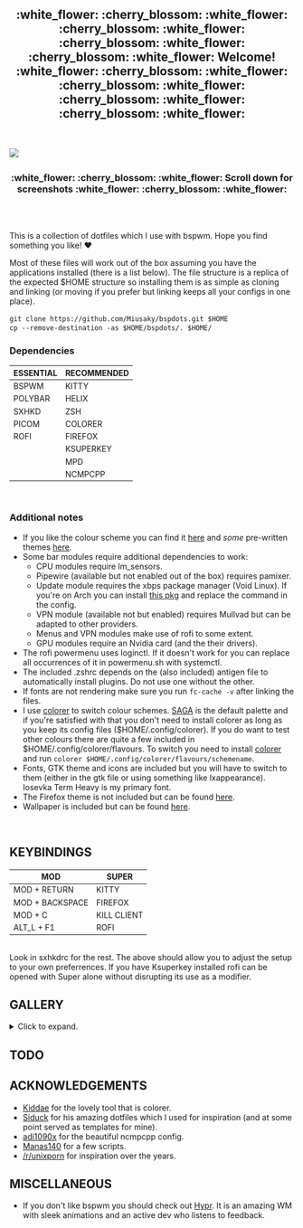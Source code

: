 <h2 align="center">:white_flower: :cherry_blossom: :white_flower: :cherry_blossom: :white_flower: :cherry_blossom: :white_flower: :cherry_blossom: :white_flower: Welcome! :white_flower: :cherry_blossom: :white_flower: :cherry_blossom: :white_flower: :cherry_blossom: :white_flower: :cherry_blossom: :white_flower: </h2></br>

![](assets/sample_colours.gif) </br>

<h3 align="center"> :white_flower: :cherry_blossom: :white_flower: Scroll down for screenshots :white_flower: :cherry_blossom: :white_flower: </h3> </br> </br>


This is a collection of dotfiles which I use with bspwm. Hope you find something you like! :heart: </br>

Most of these files will work out of the box assuming you have the applications installed (there is a list below). The file structure is a replica of the expected $HOME structure so installing them is as simple as cloning and linking (or moving if you prefer but linking keeps all your configs in one place).

```
git clone https://github.com/Miusaky/bspdots.git $HOME
cp --remove-destination -as $HOME/bspdots/. $HOME/
```

<h3> Dependencies </h3>

| ESSENTIAL  | RECOMMENDED |
|------------|-------------|
| BSPWM      | KITTY       |
| POLYBAR    | HELIX       |
| SXHKD      | ZSH         |
| PICOM      | COLORER     |
| ROFI       | FIREFOX     |
|            | KSUPERKEY   |
|            | MPD         |
|            | NCMPCPP     |

</br>



<h3> Additional notes </h3>


* If you like the colour scheme you can find it [here](https://github.com/SAGAtheme/SAGA) and *some* pre-written themes [here](https://github.com/SAGAtheme/).
* Some bar modules require additional dependencies to work:
    * CPU modules require lm_sensors.
    * Pipewire (available but not enabled out of the box) requires pamixer.
    * Update module requires the xbps package manager (Void Linux). If you're on Arch you can install [this pkg](https://aur.archlinux.org/packages/checkupdates+aur) and replace the command in the config. 
    * VPN module (available not but enabled) requires Mullvad but can be adapted to other providers.
    * Menus and VPN modules make use of rofi to some extent. 
    * GPU modules require an Nvidia card (and the their drivers).
* The rofi powermenu uses loginctl. If it doesn't work for you can replace all occurrences of it in powermenu.sh with systemctl. 
* The included .zshrc depends on the (also included) antigen file to automatically install plugins. Do not use one without the other. 
* If fonts are not rendering make sure you run `fc-cache -v` after linking the files. </br>
* I use [colorer](https://github.com/kiddae/colorer) to switch colour schemes. [SAGA](https://github.com/SAGAtheme/SAGA) is the default palette and if you're satisfied with that you don't need to install colorer as long as you keep its config files ($HOME/.config/colorer). If you do want to test other colours there are quite a few included in $HOME/.config/colorer/flavours. To switch you need to install [colorer](https://github.com/Kiddae/colorer) and run `colorer $HOME/.config/colorer/flavours/schemename`. 
* Fonts, GTK theme and icons are included but you will have to switch to them (either in the gtk file or using something like lxappearance). Iosevka Term Heavy is my primary font. 
* The Firefox theme is not included but can be found [here](https://github.com/SAGAtheme/Firefox).
* Wallpaper is included but can be found [here](https://github.com/Miusaky/bspdots/blob/main/.local/share/wallpapers/wallhaven-28691g.png). 
</br>

## KEYBINDINGS
| MOD | SUPER |
|------------|-------------|
| MOD + RETURN | KITTY |
| MOD + BACKSPACE | FIREFOX |
| MOD + C | KILL CLIENT |
| ALT_L + F1 | ROFI | 

</br>
Look in sxhkdrc for the rest. The above should allow you to adjust the setup to your own preferrences. If you have Ksuperkey installed rofi can be opened with Super alone without disrupting its use as a modifier.


## GALLERY
<details>
  <summary>Click to expand.</summary>
  
 #### SAGA
 <img src="assets/SAGA.png"></br> 
  
 <img src="assets/WALL.png"></br>
 
 <img src="assets/ROFI.png"></br>
 
 <img src="assets/POWERMENU.png"></br>
 
 <img src="assets/TILED.png"></br>
 
 #### ROSÉPINE
 <img src="assets/ROSÉPINE.png"></br>

 #### NORD DARK
 <img src="assets/NORD_DARK.png"></br>
 
 #### ELLY
 <img src="assets/ELLY.png"></br>
 
 #### GRUVBOX
 <img src="assets/GRUVBOX.png"></br>
 
 #### DRACULA
 <img src="assets/DRACULA.png"></br>
 
 #### UNIKITTY LIGHT
 <img src="assets/UNIKITTY_LIGHT.png"></br>
</details>

## TODO

## ACKNOWLEDGEMENTS
- [Kiddae](https://github.com/kiddae) for the lovely tool that is colorer.
- [Siduck](https://github.com/siduck) for his amazing dotfiles which I used for inspiration (and at some point served as templates for mine). 
- [adi1090x](https://github.com/adi1090x) for the beautiful ncmpcpp config.
- [Manas140](https://github.com/Manas140) for a few scripts.
- [/r/unixporn](https://teddit.net/r/unixporn) for inspiration over the years.


## MISCELLANEOUS
- If you don't like bspwm you should check out [Hypr](https://github.com/vaxerski/Hypr). It is an amazing WM with sleek animations and an active dev who listens to feedback.

